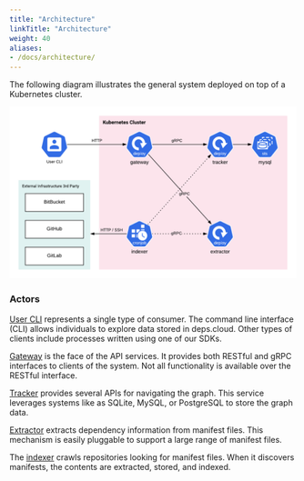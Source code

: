 ```yaml
---
title: "Architecture"
linkTitle: "Architecture"
weight: 40
aliases:
- /docs/architecture/
---
```


The following diagram illustrates the general system deployed on top of a Kubernetes cluster.

![arch](/images/arch.png)

### Actors

[User CLI](https://github.com/depscloud/depscloud/tree/main/deps) represents a single type of consumer.
The command line interface (CLI) allows individuals to explore data stored in deps.cloud.
Other types of clients include processes written using one of our SDKs.

[Gateway](https://github.com/depscloud/depscloud/tree/main/gateway) is the face of the API services.
It provides both RESTful and gRPC interfaces to clients of the system.
Not all functionality is available over the RESTful interface.

[Tracker](https://github.com/depscloud/depscloud/tree/main/tracker) provides several APIs for navigating the graph.
This service leverages systems like as SQLite, MySQL, or PostgreSQL to store the graph data.

[Extractor](https://github.com/depscloud/depscloud/tree/main/extractor) extracts dependency information from manifest files.
This mechanism is easily pluggable to support a large range of manifest files.

The [indexer](https://github.com/depscloud/depscloud/tree/main/indexer) crawls repositories looking for manifest files.
When it discovers manifests, the contents are extracted, stored, and indexed. 
